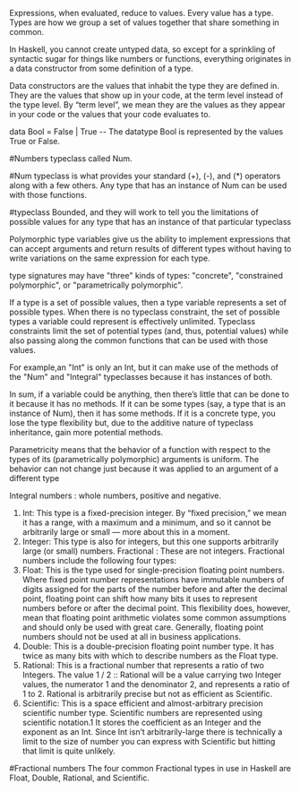 Expressions, when evaluated, reduce to values. Every value has a type.
Types are how we group a set of values together that share something in
common.

In Haskell, you cannot
create untyped data, so except for a sprinkling of syntactic sugar for things
like numbers or functions, everything originates in a data constructor from
some definition of a type.

Data constructors are the values that inhabit the type they are defined in.
They are the values that show up in your code, at the term level instead of
the type level. By “term level”, we mean they are the values as they appear
in your code or the values that your code evaluates to.

data Bool = False | True
-- The datatype Bool is represented by the values True or False.

#Numbers typeclass called Num.

  #Num typeclass is what provides your standard (+), (-), and (*) operators
along with a few others. Any type that has an instance of Num can be used
with those functions.

  #typeclass Bounded, and they will work to tell
you the limitations of possible values for any type that has an instance of
that particular typeclass

Polymorphic type variables give us the ability to implement expressions
that can accept arguments and return results of different types without
having to write variations on the same expression for each type.

type signatures may have
"three" kinds of types: "concrete", "constrained polymorphic", or "parametrically
polymorphic".

If a type is a set of possible values, then a type variable represents a set of
possible types. When there is no typeclass constraint, the set of possible
types a variable could represent is effectively unlimited. Typeclass constraints
limit the set of potential types (and, thus, potential values) while
also passing along the common functions that can be used with those values.


For example,an "Int" is only an Int, but it can make use of the methods of the "Num" and
"Integral" typeclasses because it has instances of both.

In sum, if a variable could be anything, then there’s little that can be done
to it because it has no methods. If it can be some types (say, a type that
is an instance of Num), then it has some methods. If it is a concrete type,
you lose the type flexibility but, due to the additive nature of typeclass
inheritance, gain more potential methods.

Parametricity means that the behavior of a
function with respect to the types of its (parametrically polymorphic) arguments
is uniform. The behavior can not change just because it was applied
to an argument of a different type

Integral numbers : whole numbers, positive and negative.
1. Int: This type is a fixed-precision integer. By “fixed precision,” we
mean it has a range, with a maximum and a minimum, and so it
cannot be arbitrarily large or small — more about this in a moment.
2. Integer: This type is also for integers, but this one supports arbitrarily
large (or small) numbers.
Fractional : These are not integers. Fractional numbers include the
following four types:
1. Float: This is the type used for single-precision floating point numbers.
Where fixed point number representations have immutable numbers
of digits assigned for the parts of the number before and after
the decimal point, floating point can shift how many bits it uses to
represent numbers before or after the decimal point. This flexibility
does, however, mean that floating point arithmetic violates some
common assumptions and should only be used with great care. Generally,
floating point numbers should not be used at all in business
applications.
2. Double: This is a double-precision floating point number type. It has
twice as many bits with which to describe numbers as the Float type.
3. Rational: This is a fractional number that represents a ratio of two
Integers. The value 1 / 2 :: Rational will be a value carrying two
Integer values, the numerator 1 and the denominator 2, and represents
a ratio of 1 to 2. Rational is arbitrarily precise but not as efficient as
Scientific.
4. Scientific: This is a space efficient and almost-arbitrary precision
scientific number type. Scientific numbers are represented using
scientific notation.1 It stores the coefficient as an Integer and the exponent
as an Int. Since Int isn’t arbitrarily-large there is technically
a limit to the size of number you can express with Scientific but
hitting that limit is quite unlikely.


#Fractional numbers
The four common Fractional types in use in Haskell are Float, Double,
Rational, and Scientific.
